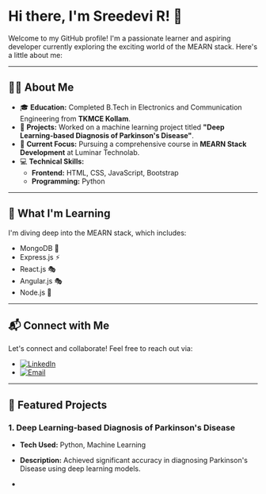 # Hi there, I'm Sreedevi R! 👋

Welcome to my GitHub profile! I'm a passionate learner and aspiring developer currently exploring the exciting world of the MEARN stack. Here's a little about me:

---

## 👩‍💻 About Me

- 🎓 **Education:** Completed B.Tech in Electronics and Communication Engineering from **TKMCE Kollam**.
- 🤖 **Projects:** Worked on a machine learning project titled **"Deep Learning-based Diagnosis of Parkinson's Disease"**.
- 🚀 **Current Focus:** Pursuing a comprehensive course in **MEARN Stack Development** at Luminar Technolab.
- 💻 **Technical Skills:**
  - **Frontend:** HTML, CSS, JavaScript, Bootstrap
  - **Programming:** Python

---

## 🌱 What I'm Learning

I'm diving deep into the MEARN stack, which includes:

- MongoDB 🌱
- Express.js ⚡
- React.js 🎭
- Angular.js 🎭
- Node.js 🔧

---

## 📬 Connect with Me

Let's connect and collaborate! Feel free to reach out via:

- [![LinkedIn](https://img.shields.io/badge/-LinkedIn-blue?style=flat&logo=linkedin)](https://www.linkedin.com/in/sreedevi-r-4409bb213) 
- [![Email](https://img.shields.io/badge/-Email-red?style=flat&logo=gmail)](mailto:sreedeviraj26@example.com)

---

## 📂 Featured Projects

### 1. **Deep Learning-based Diagnosis of Parkinson's Disease**
- **Tech Used:** Python, Machine Learning
- **Description:** Achieved significant accuracy in diagnosing Parkinson's Disease using deep learning models.

-
 

